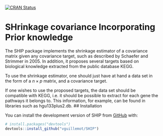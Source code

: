 
<!-- README.md is generated from README.Rmd. Please edit that file -->

<!-- badges: start -->

<a href="https://cran.r-project.org/package=SHIP"
class="SHIP-release"><img
src="https://www.r-pkg.org/badges/version/SHIP" alt="CRAN Status" /></a>
<!-- badges: end -->

# SHrinkage covariance Incorporating Prior knowledge

<!-- badges: start -->

<!-- badges: end -->

The SHIP package implements the shrinkage estimator of a covariance
matrix given any covariance target, such as described by Schaefer and
Strimmer in 2005. In addition, it proposes several targets based on
biological knowledge extracted from the public database KEGG.

To use the shrinkage estimator, one should just have at hand a data set
in the form of a $n \times p$ matrix, and a covariance target.

If one wishes to use the proposed targets, the data set should be
compatible with KEGG, i.e. it should be possible to extract for each
gene the pathways it belongs to. This information, for example, can be
found in libraries such as hgu133plus2.db. \## Installation

You can install the development version of SHIP from
[GitHub](https://github.com/) with:

``` r
# install.packages("devtools")
devtools::install_github("vguillemot/SHIP")
```
